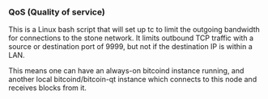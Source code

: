 ### QoS (Quality of service) ###

This is a Linux bash script that will set up tc to limit the outgoing bandwidth for connections to the stone network. It limits outbound TCP traffic with a source or destination port of 9999, but not if the destination IP is within a LAN.

This means one can have an always-on bitcoind instance running, and another local bitcoind/bitcoin-qt instance which connects to this node and receives blocks from it.
